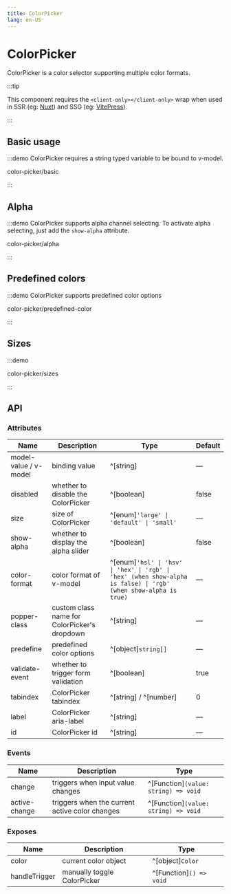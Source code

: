 ```yaml
---
title: ColorPicker
lang: en-US
---
```


# ColorPicker

ColorPicker is a color selector supporting multiple color formats.

:::tip

This component requires the `<client-only></client-only>` wrap when used in SSR (eg: [Nuxt](https://nuxt.com/v3)) and SSG (eg: [VitePress](https://vitepress.vuejs.org/)).

:::

## Basic usage

:::demo ColorPicker requires a string typed variable to be bound to v-model.

color-picker/basic

:::

## Alpha

:::demo ColorPicker supports alpha channel selecting. To activate alpha selecting, just add the `show-alpha` attribute.

color-picker/alpha

:::

## Predefined colors

:::demo ColorPicker supports predefined color options

color-picker/predefined-color

:::

## Sizes

:::demo

color-picker/sizes

:::

## API

### Attributes

| Name                  | Description                                  | Type                                                                                                             | Default |
| --------------------- | -------------------------------------------- | ---------------------------------------------------------------------------------------------------------------- | ------- |
| model-value / v-model | binding value                                | ^[string]                                                                                                        | —       |
| disabled              | whether to disable the ColorPicker           | ^[boolean]                                                                                                       | false   |
| size                  | size of ColorPicker                          | ^[enum]`'large' \| 'default' \| 'small'`                                                                         | —       |
| show-alpha            | whether to display the alpha slider          | ^[boolean]                                                                                                       | false   |
| color-format          | color format of v-model                      | ^[enum]`'hsl' \| 'hsv' \| 'hex' \| 'rgb' \| 'hex' (when show-alpha is false) \| 'rgb' (when show-alpha is true)` | —       |
| popper-class          | custom class name for ColorPicker's dropdown | ^[string]                                                                                                        | —       |
| predefine             | predefined color options                     | ^[object]`string[]`                                                                                              | —       |
| validate-event        | whether to trigger form validation           | ^[boolean]                                                                                                       | true    |
| tabindex              | ColorPicker tabindex                         | ^[string] / ^[number]                                                                                            | 0       |
| label<A11yTag/>       | ColorPicker aria-label                       | ^[string]                                                                                                        | —       |
| id                    | ColorPicker id                               | ^[string]                                                                                                        | —       |

### Events

| Name          | Description                                    | Type                                 |
| ------------- | ---------------------------------------------- | ------------------------------------ |
| change        | triggers when input value changes              | ^[Function]`(value: string) => void` |
| active-change | triggers when the current active color changes | ^[Function]`(value: string) => void` |

### Exposes

| Name          | Description                 | Type                    |
| ------------- | --------------------------- | ----------------------- |
| color         | current color object        | ^[object]`Color`        |
| handleTrigger | manually toggle ColorPicker | ^[Function]`() => void` |
